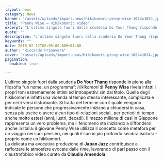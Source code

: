 ```yaml
---
layout: news
category: News
banner: "/assets/uploads/import.news/hikikomori-penny-wise-1024x1024.jpg"
title: "Penny Wise – Hikikomori: video"
excerpt: "L’ultimo singolo fuori dalla scuderia Do Your Thang risponde in pieno alla filosofia “un nome, un programma”: Hikikomori di Penny Wise rivela infatti i propri toni estremamente intimi ed introspettivi sin dal titolo. Quella degli hikikomori è infatti una vicenda al tempo stesso interessante, complicata e per certi versi disturbante. Si tratta del termine con [&hellip"
quote: ""
description: "L’ultimo singolo fuori dalla scuderia Do Your Thang risponde in pieno alla filosofia “un nome, un programma”: Hikikomori di Penny Wise rivela infatti i propri toni estremamente intimi ed introspettivi sin dal titolo. Quella degli hikikomori è infatti una vicenda al tempo stesso interessante, complicata e per certi versi disturbante. Si tratta del termine con [&hellip"
keywords: ""
date: 2018-02-12T00:00:00.000+01:00
author: "Riccardo Primavera"
cover: "/assets/uploads/import.news/hikikomori-penny-wise-1024x1024.jpg"
pagination:
  enabled: true

---
```


L’ultimo singolo fuori dalla scuderia **Do Your Thang** risponde in pieno alla filosofia “un nome, un programma”: _Hikikomori_ di **Penny Wise** rivela infatti i propri toni estremamente intimi ed introspettivi sin dal titolo. Quella degli hikikomori è infatti una vicenda al tempo stesso interessante, complicata e per certi versi disturbante. Si tratta del termine con il quale vengono indicate le persone che progressivamente iniziano a chiudersi in casa, senza più uscire o avere alcun tipo di relazioni sociali, per periodi di tempo anche molto estesi (anni, lustri, decadi). Il mezzo milione di casi in Giappone rappresenta un vero problema, ma il fenomeno sta iniziando a diffondersi anche in Italia: il giovane Penny Wise utilizza il concetto come metafora per un viaggio nei suoi pensieri, nei quali il suo io più profondo sembra isolarsi – proprio come un hikikomori.  
La delicata ma evocativa produzione di **Japan Jazz** contribuisce a rafforzare le atmosfere evocate dalle rime, lavorando di pari passo con il claustrofobico video curato da **Claudio Amendola**.